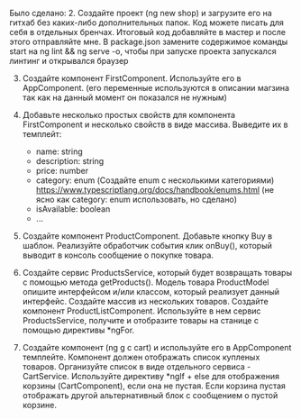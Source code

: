 Было сделано:
2. Создайте проект (ng new shop) и загрузите его на гитхаб без каких-либо дополнительных папок.
   Код можете писать для себя в отдельных бренчах. Итоговый код добавляйте в мастер и после этого отправляйте мне.
   В package.json замените содержимое команды start на ng lint && ng serve -o, чтобы при запуске проекта запускался линтинг и открывался браузер

3. Создайте компонент FirstComponent. Используйте его в AppComponent. (его переменные используются в описании магзина так как на данный момент он показался не нужным)

4. Добавьте несколько простых свойств для компонента FirstComponent и несколько свойств в виде массива. Выведите их в темплейт:
    - name: string
    - description: string
    - price: number
    - category: enum (Создайте enum с несколькими категориями) https://www.typescriptlang.org/docs/handbook/enums.html (не ясно как  category: enum использовать, но сделано)
    - isAvailable: boolean
    - ...

5. Создайте компонент ProductComponent. Добавьте кнопку Buy в шаблон. Реализуйте обработчик события клик onBuy(), 
   который выводит в консоль сообщение о покупке товара.

6. Создайте сервис ProductsService, который будет возвращать товары с помощью метода getProducts(). 
   Модель товара ProductModel опишите интерфейсом и/или классом, 
   который реализует данный интерфейс. Создайте массив из нескольких товаров. 
   Создайте компонент ProductListComponent. Используйте в нем сервис ProductsService, получите и отобразите товары на станице 
   c помощью директивы *ngFor.

7. Создайте компонент (ng g c cart) и используйте его в AppComponent темплейте. Компонент должен отображать список купленых товаров. 
   Организуйте список в виде отдельного сервиса - CartService.  Используйте директиву *ngIf + else для отображения корзины (CartComponent), если она не пустая.
   Если корзина пустая отображать другой альтернативный блок с сообщением о пустой корзине.
